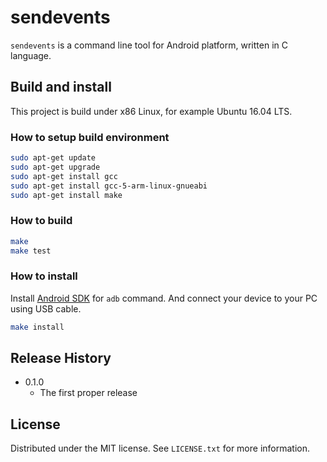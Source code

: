 # sendevents

`sendevents` is a command line tool for Android platform, written in C language.

## Build and install

This project is build under x86 Linux, for example Ubuntu 16.04 LTS.

### How to setup build environment

```sh
sudo apt-get update
sudo apt-get upgrade
sudo apt-get install gcc
sudo apt-get install gcc-5-arm-linux-gnueabi
sudo apt-get install make
```

### How to build

```sh
make
make test
```

### How to install

Install [Android SDK](https://developer.android.com/studio/index.html) for `adb` command. And connect your device to your PC using USB cable.

```sh
make install
```

## Release History

* 0.1.0
    * The first proper release

## License

Distributed under the MIT license. See `LICENSE.txt` for more information.

